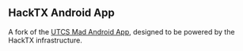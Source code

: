 HackTX Android App
------


A fork of the [UTCS Mad Android App](https://github.com/utcsmad/uMAD-Android), designed to be powered by the HackTX infrastructure.
